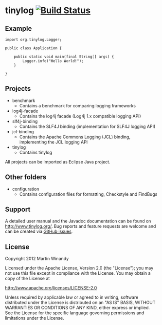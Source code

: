 tinylog [![Build Status](https://travis-ci.org/pmwmedia/tinylog.svg?branch=master)](https://travis-ci.org/pmwmedia/tinylog)
=======

Example
-------

    import org.tinylog.Logger;
    
    public class Application {
    
        public static void main(final String[] args) {
            Logger.info("Hello World!");
        }
    
    }

Projects
--------

* benchmark
  * Contains a benchmark for comparing logging frameworks
* log4j-facade
  * Contains the log4j facade (Log4j 1.x compatible logging API)
* slf4j-binding
  * Contains the SLF4J binding (implementation for SLF4J logging API)
* jcl-binding
  * Contains the Apache Commons Logging (JCL) binding, implementing the JCL logging API
* tinylog
  * Contains tinylog
  
All projects can be imported as Eclipse Java project.

Other folders
-------------

* configuration
  * Contains configuration files for formatting, Checkstyle and FindBugs

Support
-------

A detailed user manual and the Javadoc documentation can be found on http://www.tinylog.org/. Bug reports and feature requests are welcome and can be created via [GitHub issues](https://github.com/pmwmedia/tinylog/issues).

License
-------

Copyright 2012 Martin Winandy

Licensed under the Apache License, Version 2.0 (the "License"); you may not use this file except in compliance with the License. You may obtain a copy of the License at

http://www.apache.org/licenses/LICENSE-2.0

Unless required by applicable law or agreed to in writing, software distributed under the License is distributed on an "AS IS" BASIS, WITHOUT WARRANTIES OR CONDITIONS OF ANY KIND, either express or implied. See the License for the specific language governing permissions and limitations under the License.
